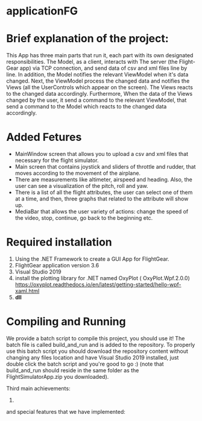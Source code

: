 # applicationFG

# Brief explanation of the project:

This App has three main parts that run it, each part with its own designated responsibilities.
The Model, as a client, interacts with The server (the Flight-Gear app) via TCP connection, and send data of csv and xml files line by line.
In addition, the Model notifies the relevant ViewModel when it's data changed. Next, the ViewModel process the changed data and notifies the Views (all the UserControls which appear on the screen). The Views reacts to the changed data accordingly.
Furthermore, When the data of the Views changed by the user, it send a command to the relevant ViewModel, that send a command to the Model which reacts to the changed data accordingly. 

# Added Fetures

* MainWindow screen that allows you to upload a csv and xml files that necessary for the flight simulator.
* Main screen that contains joystick and sliders of throttle and rudder, that moves according to the movement of the airplane.
* There are measurements like altimeter, airspeed and heading. Also, the user can see a visualization of the pitch, roll and yaw.  
* There is a list of all the flight attributes, the user can select one of them at a time, and then, three graphs that related to the attribute will show up.
* MediaBar that allows the user variety of actions: change the speed of the video, stop, continue, go back to the beginning etc.  


# Required installation

1) Using the .NET Framework to create a GUI App for FlightGear.
2) FlightGear application version 3.6
3) Visual Studio 2019
4) install the plotting library for .NET named OxyPlot ( OxyPlot.Wpf.2.0.0) https://oxyplot.readthedocs.io/en/latest/getting-started/hello-wpf-xaml.html
5) **dll**

# Compiling and Running

We provide a batch script to compile this project, you should use it! The batch file is called build_and_run and is added to the repository. To properly use this batch script you should download the repository content without changing any files location and have Visual Studio 2019 installed, just double click the batch script and you're good to go :) (note that build_and_run should reside in the same folder as the FlightSimulatorApp.zip you downloaded).








Third main achievements:

1)


and special features that we have implemented:
